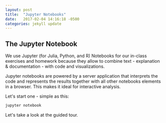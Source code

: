 ```yaml
---
layout: post
title:  "Jupyter Notebooks"
date:   2017-02-04 14:16:18 -0500
categories: jekyll update
---
```


## The Jupyter Notebook

We use Jupyter (for Julia, Python, and R) Notebooks for our in-class exercises and homework because they allow to combine text - explanation & documentation - with code and visualizations.

Jupyter notebooks are powered by a server application that interprets the code and represents the results together with all other notebooks elements in a browser. This makes it ideal for interactive analysis. 
 
Let's start one - simple as this:

```py
jupyter notebook
```

Let's take a look at the guided tour.
